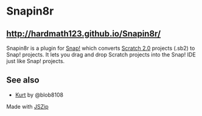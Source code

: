 Snapin8r
========

http://hardmath123.github.io/Snapin8r/
--------------------------------------

Snapin8r is a plugin for [Snap!](http://snap.berkeley.edu) which converts [Scratch 2.0](http://scratch.mit.edu) projects (.sb2) to Snap! projects. It lets you drag and drop Scratch projects into the Snap! IDE just like Snap! projects.

See also
--------
* [Kurt](https://github.com/blob8108/kurt) by @blob8108

Made with [JSZip](http://stuk.github.io/jszip/)

